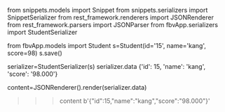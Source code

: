 from snippets.models import Snippet
from snippets.serializers import SnippetSerializer
from rest_framework.renderers import JSONRenderer
from rest_framework.parsers import JSONParser
from fbvApp.serializers import StudentSerializer

from fbvApp.models import Student
s=Student(id='15', name='kang', score=98)
s.save()

serializer=StudentSerializer(s)
serializer.data
{'id': 15, 'name': 'kang', 'score': '98.000'}

content=JSONRenderer().render(serializer.data)
>>> content
b'{"id":15,"name":"kang","score":"98.000"}'
